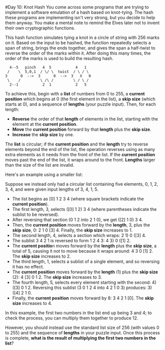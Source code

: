 #Day 10: Knot Hash
You come across some programs that are trying to implement a software emulation of a hash based on knot-tying. 
The hash these programs are implementing isn't very strong, but you decide to help them anyway. You make a mental 
note to remind the Elves later not to invent their own cryptographic functions.

This hash function simulates tying a knot in a circle of string with 256 marks on it. Based on the input to be hashed, 
the function repeatedly selects a span of string, brings the ends together, and gives the span a half-twist to 
reverse the order of the marks within it. After doing this many times, the order of the marks is used to build the 
resulting hash.
```
  4--5   pinch   4  5           4   1
 /    \  5,0,1  / \/ \  twist  / \ / \
3      0  -->  3      0  -->  3   X   0
 \    /         \ /\ /         \ / \ /
  2--1           2  1           2   5
```
To achieve this, begin with a **list** of numbers from 0 to 255, a **current position** which begins at 0 (the 
first element in the list), a **skip size** (which starts at 0), and a sequence of **lengths** (your puzzle input). 
Then, for each length:

* **Reverse** the order of that **length** of elements in the list, starting with the element at the **current position**.
* **Move** the **current position** forward by that **length** plus the **skip size**.
* **Increase** the **skip size** by one.

The **list** is circular; if the **current position** and the **length** try to reverse elements beyond the end of 
the list, the operation reverses using as many extra elements as it needs from the front of the list. If the 
**current position** moves past the end of the list, it wraps around to the front. **Lengths** larger than the 
size of the list are invalid.

Here's an example using a smaller list:

Suppose we instead only had a circular list containing five elements, 0, 1, 2, 3, 4, and were given input 
lengths of 3, 4, 1, 5.

* The list begins as [0] 1 2 3 4 (where square brackets indicate the **current position**).
* The first length, 3, selects ([0] 1 2) 3 4 (where parentheses indicate the sublist to be reversed).
* After reversing that section (0 1 2 into 2 1 0), we get ([2] 1 0) 3 4.
* Then, the **current position** moves forward by the **length**, 3, plus the **skip size**, 0: 2 1 0 [3] 4. 
Finally, the **skip size** increases to 1.
* The second length, 4, selects a section which wraps: 2 1) 0 ([3] 4.
* The sublist 3 4 2 1 is reversed to form 1 2 4 3: 4 3) 0 ([1] 2.
* The **current positio**n moves forward by the **length** plus the **skip size**, a total of 5, causing it not to 
move because it wraps around: 4 3 0 [1] 2. The **skip size** increases to 2.
* The third length, 1, selects a sublist of a single element, and so reversing it has no effect.
* The **current position** moves forward by the **length** (1) plus the **skip size** (2): 4 [3] 0 1 2. The **skip 
size** increases to 3.
* The fourth length, 5, selects every element starting with the second: 4) ([3] 0 1 2. Reversing this 
sublist (3 0 1 2 4 into 4 2 1 0 3) produces: 3) ([4] 2 1 0.
* Finally, the **current position** moves forward by 8: 3 4 2 1 [0]. The **skip size** increases to 4.

In this example, the first two numbers in the list end up being 3 and 4; to check the process, you can 
multiply them together to produce 12.

However, you should instead use the standard list size of 256 (with values 0 to 255) and the sequence of **lengths** 
in your puzzle input. Once this process is complete, **what is the result of multiplying the first two 
numbers in the list**?
